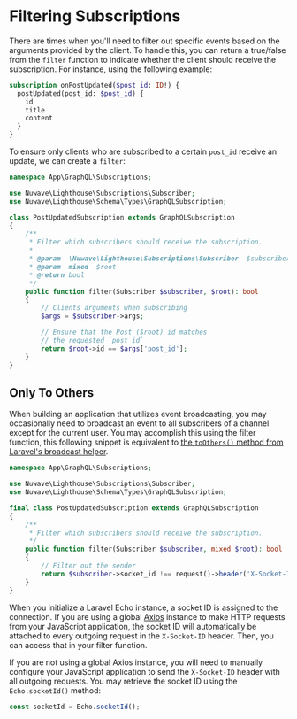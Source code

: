 # Filtering Subscriptions

There are times when you'll need to filter out specific events based on the arguments provided by the client. To handle this, you can return a true/false from the `filter` function to indicate whether the client should receive the subscription. For instance, using the following example:

```graphql
subscription onPostUpdated($post_id: ID!) {
  postUpdated(post_id: $post_id) {
    id
    title
    content
  }
}
```

To ensure only clients who are subscribed to a certain `post_id` receive an update, we can create a `filter`:

```php
namespace App\GraphQL\Subscriptions;

use Nuwave\Lighthouse\Subscriptions\Subscriber;
use Nuwave\Lighthouse\Schema\Types\GraphQLSubscription;

class PostUpdatedSubscription extends GraphQLSubscription
{
    /**
     * Filter which subscribers should receive the subscription.
     *
     * @param  \Nuwave\Lighthouse\Subscriptions\Subscriber  $subscriber
     * @param  mixed  $root
     * @return bool
     */
    public function filter(Subscriber $subscriber, $root): bool
    {
        // Clients arguments when subscribing
        $args = $subscriber->args;

        // Ensure that the Post ($root) id matches
        // the requested `post_id`
        return $root->id == $args['post_id'];
    }
}
```

## Only To Others

When building an application that utilizes event broadcasting, you may occasionally need to broadcast an event to all subscribers of a channel except for the current user.
You may accomplish this using the filter function, this following snippet is equivalent to [the `toOthers()` method from Laravel's broadcast helper](https://laravel.com/docs/9.x/broadcasting#only-to-others).

```php
namespace App\GraphQL\Subscriptions;

use Nuwave\Lighthouse\Subscriptions\Subscriber;
use Nuwave\Lighthouse\Schema\Types\GraphQLSubscription;

final class PostUpdatedSubscription extends GraphQLSubscription
{
    /**
     * Filter which subscribers should receive the subscription.
     */
    public function filter(Subscriber $subscriber, mixed $root): bool
    {
        // Filter out the sender
        return $subscriber->socket_id !== request()->header('X-Socket-ID');
    }
}
```

When you initialize a Laravel Echo instance, a socket ID is assigned to the connection.
If you are using a global [Axios](https://github.com/mzabriskie/axios) instance to make HTTP requests from your JavaScript application, the socket ID will automatically be attached to every outgoing request in the `X-Socket-ID` header.
Then, you can access that in your filter function.

If you are not using a global Axios instance, you will need to manually configure your JavaScript application to send the `X-Socket-ID` header with all outgoing requests.
You may retrieve the socket ID using the `Echo.socketId()` method:

```js
const socketId = Echo.socketId();
```
